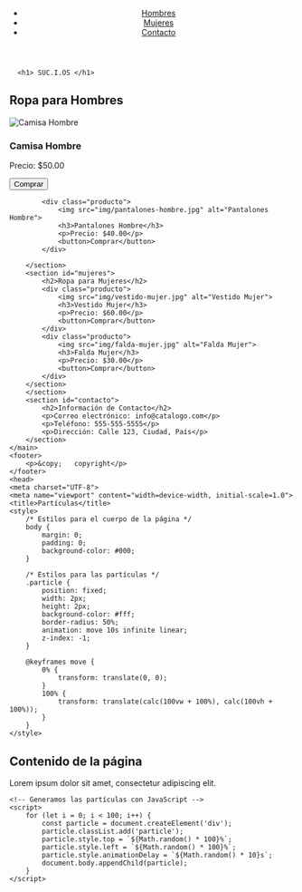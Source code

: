 <!DOCTYPE html>
<html lang="es">
<head>
     <link rel=“stylesheet” href=“css”
    <meta charset="UTF-8">
    <meta name="viewport" content="width=device-width, initial-scale=1.0">
    <title>SUCIOS</title>
    <link rel="stylesheet" href="estilos.css">
</head>
<body>
    <header>
        <nav>
            <ul>
                <li><a href="#hombres">Hombres</a></li>
                <li><a href="#mujeres">Mujeres</a></li>
                <li><a href="#contacto">Contacto</a></li>
            </ul>
        </nav>
    </header>
      
<section class="portada">

      <h1> SUC.I.OS </h1>    
 </section> 
    <main>
        <section id="hombres">
            <h2>Ropa para Hombres</h2>
            <div class="producto">
                <img src="img/camisa-hombre.jpg" alt="Camisa Hombre">
                <h3>Camisa Hombre</h3>
                <p>Precio: $50.00</p>
                <button>Comprar</button>
            </div>
            
            <div class="producto">
                <img src="img/pantalones-hombre.jpg" alt="Pantalones Hombre">
                <h3>Pantalones Hombre</h3>
                <p>Precio: $40.00</p>
                <button>Comprar</button>
            </div>
            
        </section>
        <section id="mujeres">
            <h2>Ropa para Mujeres</h2>
            <div class="producto">
                <img src="img/vestido-mujer.jpg" alt="Vestido Mujer">
                <h3>Vestido Mujer</h3>
                <p>Precio: $60.00</p>
                <button>Comprar</button>
            </div>
            <div class="producto">
                <img src="img/falda-mujer.jpg" alt="Falda Mujer">
                <h3>Falda Mujer</h3>
                <p>Precio: $30.00</p>
                <button>Comprar</button>
            </div>
        </section>
        </section>
        <section id="contacto">
            <h2>Información de Contacto</h2>
            <p>Correo electrónico: info@catalogo.com</p>
            <p>Teléfono: 555-555-5555</p>
            <p>Dirección: Calle 123, Ciudad, País</p>
        </section>
    </main>
    <footer>
        <p>&copy;   copyright</p>
    </footer>
    <head>
	<meta charset="UTF-8">
	<meta name="viewport" content="width=device-width, initial-scale=1.0">
	<title>Partículas</title>
	<style>
		/* Estilos para el cuerpo de la página */
		body {
			margin: 0;
			padding: 0;
			background-color: #000;
		}
		
		/* Estilos para las partículas */
		.particle {
			position: fixed;
			width: 2px;
			height: 2px;
			background-color: #fff;
			border-radius: 50%;
			animation: move 10s infinite linear;
			z-index: -1;
		}
		
		@keyframes move {
			0% {
				transform: translate(0, 0);
			}
			100% {
				transform: translate(calc(100vw + 100%), calc(100vh + 100%));
			}
		}
	</style>
</head>
<body>
	<!-- Contenido de la página -->
	<h1>Contenido de la página</h1>
	<p>Lorem ipsum dolor sit amet, consectetur adipiscing elit.</p>
	
	<!-- Generamos las partículas con JavaScript -->
	<script>
		for (let i = 0; i < 100; i++) {
			const particle = document.createElement('div');
			particle.classList.add('particle');
			particle.style.top = `${Math.random() * 100}%`;
			particle.style.left = `${Math.random() * 100}%`;
			particle.style.animationDelay = `${Math.random() * 10}s`;
			document.body.appendChild(particle);
		}
	</script>
</body>
</html>